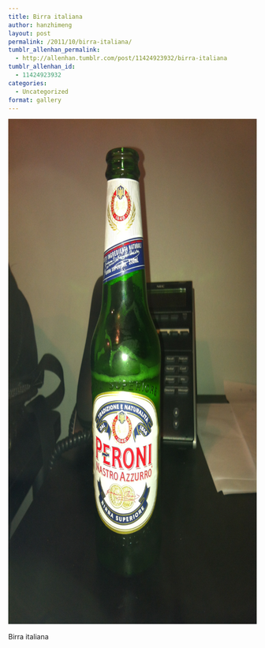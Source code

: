 ```yaml
---
title: Birra italiana
author: hanzhimeng
layout: post
permalink: /2011/10/birra-italiana/
tumblr_allenhan_permalink:
  - http://allenhan.tumblr.com/post/11424923932/birra-italiana
tumblr_allenhan_id:
  - 11424923932
categories:
  - Uncategorized
format: gallery
---
```

[<img class="alignnone size-full wp-image-527" alt="tumblr_lt1eqmonqN1qzkacto1_" src="/images/uploads/2013/03/tumblr_lt1eqmonqN1qzkacto1_.png" width="765" height="1024" />][1]

Birra italiana

 [1]: /images/uploads/2013/03/tumblr_lt1eqmonqN1qzkacto1_.png
